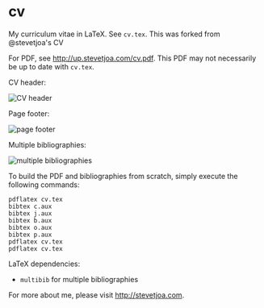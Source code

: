 cv
==

My curriculum vitae in LaTeX. See `cv.tex`. This was forked from @stevetjoa's CV

For PDF, see <http://up.stevetjoa.com/cv.pdf>. This PDF may not necessarily be up to date with `cv.tex`.

CV header: 

![CV header](http://up.stevetjoa.com/cv_header.png)

Page footer: 

![page footer](http://up.stevetjoa.com/cv_footer.png)

Multiple bibliographies: 

![multiple bibliographies](http://up.stevetjoa.com/cv_multibib.png)

To build the PDF and bibliographies from scratch, simply execute the following commands:

	pdflatex cv.tex
	bibtex c.aux
	bibtex j.aux
	bibtex b.aux
	bibtex o.aux
	bibtex p.aux
	pdflatex cv.tex
	pdflatex cv.tex

LaTeX dependencies:

*   `multibib` for multiple bibliographies

For more about me, please visit <http://stevetjoa.com>.

